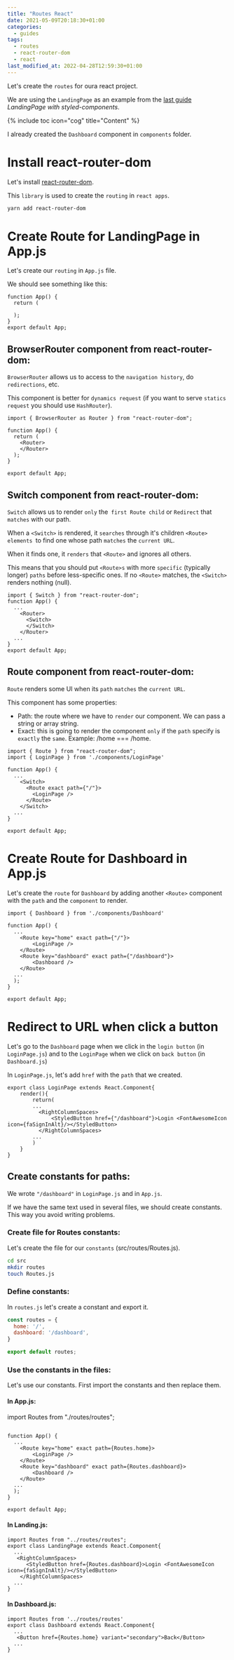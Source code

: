 ```yaml
---
title: "Routes React"
date: 2021-05-09T20:18:30+01:00
categories:
  - guides
tags:
  - routes 
  - react-router-dom
  - react
last_modified_at: 2022-04-28T12:59:30+01:00
---
```


Let's create the `routes` for oura react project. 

We are using the `LandingPage` as an example from the [last guide](/guides/landing-with-styled-components-and-react-bootstrap/) *LandingPage with styled-components*.

{% include toc icon="cog" title="Content" %}


I already created the `Dashboard` component in `components` folder.

# Install react-router-dom

Let's install [react-router-dom](https://reactrouter.com/web/guides/quick-start). 

This `library` is used to create the `routing` in `react apps`. 

```sh
yarn add react-router-dom
```

# Create Route for LandingPage in App.js

Let's create our `routing` in `App.js` file.

We should see something like this:

```react 
function App() {
  return (
    
  );
}
export default App;
```

##  BrowserRouter component from react-router-dom:

`BrowserRouter` allows us to access to the `navigation history`, do `redirections`, etc. 

This component is better for `dynamics request` (if you want to serve `statics request` you should use `HashRouter`). 

```react
import { BrowserRouter as Router } from "react-router-dom";

function App() {
  return (
    <Router>
    </Router>
  );
}

export default App;
```
##  Switch component from react-router-dom:

`Switch` allows us to render `only` the` first Route child` or `Redirect` that `matches` with our path. 

When a `<Switch>` is rendered, it `searches` through it's children `<Route> elements `to find one whose path `matches` the `current URL`. 

When it finds one, it `renders` that `<Route>` and ignores all others. 

This means that you should put `<Route>s` with more `specific` (typically longer) `paths` before less-specific ones. If no `<Route>` matches, the `<Switch>` renders nothing (null).

``` react
import { Switch } from "react-router-dom";
function App() {
  ...
    <Router>
      <Switch>
      </Switch>
    </Router>  
  ...
}
export default App;
```
##  Route component from react-router-dom:

`Route` renders some UI when its `path` `matches` the `current URL`.

This component has some properties:

- Path: the route where we have to `render` our component. We can pass a string or array string.
- Exact: this is going to render the component `only` if the `path` specify is `exactly` the `same`. Example: /home === /home.

``` react
import { Route } from "react-router-dom";
import { LoginPage } from './components/LoginPage'

function App() {
  ...
    <Switch>
      <Route exact path={"/"}>
        <LoginPage />
      </Route>
    </Switch>
  ...
}

export default App;
```
# Create Route for Dashboard in App.js

Let's create the `route` for `Dashboard` by adding another `<Route>` component with the `path` and the `component` to render.

``` react
import { Dashboard } from './components/Dashboard'

function App() {
  ...
    <Route key="home" exact path={"/"}>
        <LoginPage />
    </Route>
    <Route key="dashboard" exact path={"/dashboard"}>
        <Dashboard />
    </Route>
  ...
  );
}

export default App;
```

# Redirect to URL when click a button

Let's go to the `Dashboard` page when we click in the `login button` (in `LoginPage.js`) and to the `LoginPage` when we click on `back button` (in `Dashboard.js`)

In `LoginPage.js`, let's add `href` with the `path` that we created.
```react
export class LoginPage extends React.Component{
    render(){
        return(
        ...
          <RightColumnSpaces>
              <StyledButton href={"/dashboard"}>Login <FontAwesomeIcon icon={faSignInAlt}/></StyledButton>
          </RightColumnSpaces>
        ...
        )
    }
}
```

## Create constants for paths:

We wrote `"/dashboard"` in `LoginPage.js` and in `App.js`. 

If we have the same text used in several files, we should create constants. This way you avoid writing problems. 

### Create file for Routes constants:

Let's create the file for our `constants` (src/routes/Routes.js). 

``` sh
cd src
mkdir routes
touch Routes.js
```

### Define constants:

In `routes.js` let's create a constant and export it.
```javascript
const routes = {
  home: '/',
  dashboard: '/dashboard',
}

export default routes;
```
### Use the constants in the files:

Let's use our constants. First import the constants and then replace them.

#### In App.js:
import Routes from "./routes/routes";
```react

function App() {
  ...
    <Route key="home" exact path={Routes.home}>
        <LoginPage />
    </Route>
    <Route key="dashboard" exact path={Routes.dashboard}>
        <Dashboard />
    </Route>
  ...
  );
}

export default App;
```
#### In Landing.js:
```react
import Routes from "../routes/routes";
export class LandingPage extends React.Component{
  ...
   <RightColumnSpaces>
      <StyledButton href={Routes.dashboard}>Login <FontAwesomeIcon icon={faSignInAlt}/></StyledButton>
    </RightColumnSpaces>
  ...
}
```

#### In Dashboard.js:
```react
import Routes from '../routes/routes'
export class Dashboard extends React.Component{
  ...
   <Button href={Routes.home} variant="secondary">Back</Button>
  ...
}
```